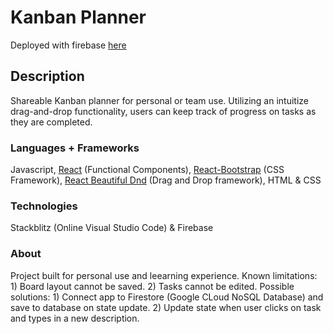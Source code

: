 # Kanban Planner

Deployed with firebase [here](https://kanban-39624.firebaseapp.com/?50689)

## Description

Shareable Kanban planner for personal or team use. Utilizing an intuitize drag-and-drop functionality, users can keep track of progress on tasks as they are completed.

### Languages + Frameworks

Javascript, [React](https://reactjs.org) (Functional Components), [React-Bootstrap](https://react-bootstrap.github.io) (CSS Framework), [React Beautiful Dnd](https://github.com/atlassian/react-beautiful-dnd) (Drag and Drop framework), HTML & CSS 

### Technologies

Stackblitz (Online Visual Studio Code) & Firebase

### About

Project built for personal use and leearning experience. Known limitations: 1) Board layout cannot be saved. 2) Tasks cannot be edited. Possible solutions: 1) Connect app to Firestore (Google CLoud NoSQL Database) and save to database on state update. 2) Update state when user clicks on task and types in a new description.

